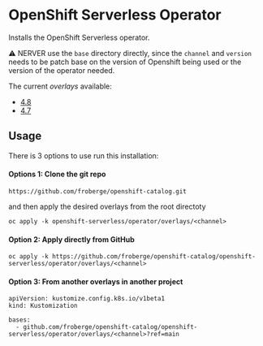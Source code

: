 # OpenShift Serverless Operator

Installs the OpenShift Serverless operator.

:warning: NERVER use the `base` directory directly, since the `channel` and `version` needs to be patch base on the version of Openshift being used or the version of the operator needed.

The current *overlays* available:
* [4.8](overlays/ocp-4.8)
* [4.7](overlays/stable)

## Usage

There is 3 options to use run this installation:

#### Options 1: Clone the git repo

```
https://github.com/froberge/openshift-catalog.git
```

and then apply the desired overlays from the root directoty

```
oc apply -k openshift-serverless/operator/overlays/<channel>
```

#### Option 2: Apply directly from GitHub

```
oc apply -k https://github.com/froberge/openshift-catalog/openshift-serverless/operator/overlays/<channel>
```

#### Option 3: From another overlays in another project

```
apiVersion: kustomize.config.k8s.io/v1beta1
kind: Kustomization

bases:
  - github.com/froberge/openshift-catalog/openshift-serverless/operator/overlays/<channel>?ref=main
```
